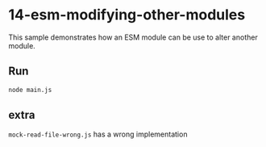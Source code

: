# 14-esm-modifying-other-modules

This sample demonstrates how an ESM module can be use to alter another module.

## Run

```bash
node main.js
```

## extra

`mock-read-file-wrong.js` has a wrong implementation